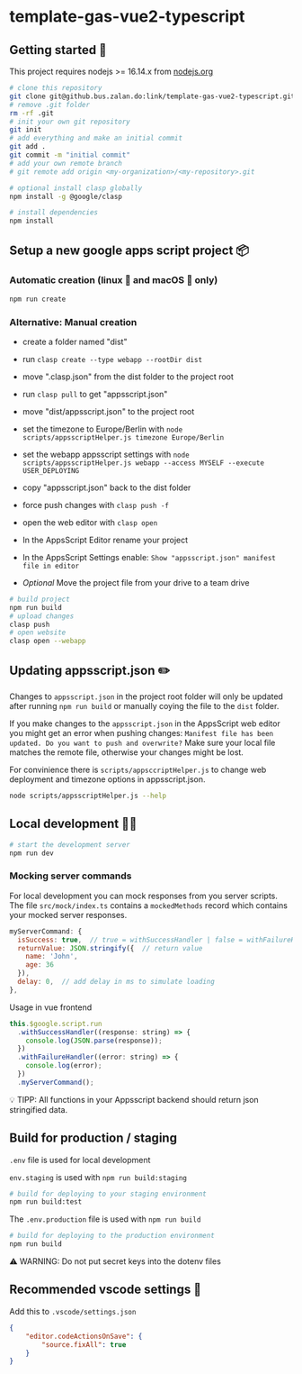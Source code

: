 # template-gas-vue2-typescript

## Getting started 🚀

This project requires nodejs >= 16.14.x from [nodejs.org](https://nodejs.org/en/)


``` bash
# clone this repository
git clone git@github.bus.zalan.do:link/template-gas-vue2-typescript.git
# remove .git folder
rm -rf .git
# init your own git repository
git init
# add everything and make an initial commit
git add .
git commit -m "initial commit"
# add your own remote branch
# git remote add origin <my-organization>/<my-repository>.git

# optional install clasp globally
npm install -g @google/clasp

# install dependencies
npm install
```

## Setup a new google apps script project 📦

### Automatic creation (linux 🐧 and macOS 🍎 only)
```bash
npm run create
```

### Alternative: Manual creation
- create a folder named "dist"
- run `clasp create --type webapp --rootDir dist`
- move ".clasp.json" from the dist folder to the project root
- run `clasp pull` to get "appsscript.json"
- move "dist/appsscript.json" to the project root
- set the timezone to Europe/Berlin with `node scripts/appsscriptHelper.js timezone Europe/Berlin`
- set the webapp appsscript settings with `node scripts/appsscriptHelper.js webapp --access MYSELF --execute USER_DEPLOYING`
- copy "appsscript.json" back to the dist folder
- force push changes with `clasp push -f`
- open the web editor with `clasp open`

- In the AppsScript Editor rename your project
- In the AppsScript Settings enable: `Show "appsscript.json" manifest file in editor`
- *Optional* Move the project file from your drive to a team drive

```bash
# build project
npm run build
# upload changes
clasp push
# open website
clasp open --webapp
```

## Updating appsscript.json ✏️

Changes to `appsscript.json` in the project root folder will only be updated after running `npm run build` or manually coying the file to the `dist` folder.

If you make changes to the `appsscript.json` in the AppsScript web editor you might get an error when pushing changes: 
`Manifest file has been updated. Do you want to push and overwrite?`
Make sure your local file matches the remote file, otherwise your changes might be lost.

For convinience there is `scripts/appsccriptHelper.js` to change web deployment and timezone options in appsscript.json.
```bash
node scripts/appsscriptHelper.js --help
```

## Local development 🧑‍💻

```bash
# start the development server
npm run dev
```

### Mocking server commands

For local development you can mock responses from you server scripts.
The file `src/mock/index.ts` contains a `mockedMethods` record which contains your mocked server responses.

```js
myServerCommand: {
  isSuccess: true,  // true = withSuccessHandler | false = withFailureHandler
  returnValue: JSON.stringify({  // return value
    name: 'John',
    age: 36
  }),
  delay: 0,  // add delay in ms to simulate loading
},
```

Usage in vue frontend
```js
this.$google.script.run
  .withSuccessHandler((response: string) => {
    console.log(JSON.parse(response));
  })
  .withFailureHandler((error: string) => {
    console.log(error);
  })
  .myServerCommand();
```

💡 TIPP: All functions in your Appsscript backend should return json stringified data.  

## Build for production / staging

`.env` file is used for local development

`env.staging` is used with `npm run build:staging`
``` bash
# build for deploying to your staging environment
npm run build:test
```

The `.env.production` file is used with `npm run build`
``` bash
# build for deploying to the production environment
npm run build
```

⚠️ WARNING: Do not put secret keys into the dotenv files

## Recommended vscode settings 🔧

Add this to `.vscode/settings.json`

```json
{
    "editor.codeActionsOnSave": {
        "source.fixAll": true
    }
}
```
